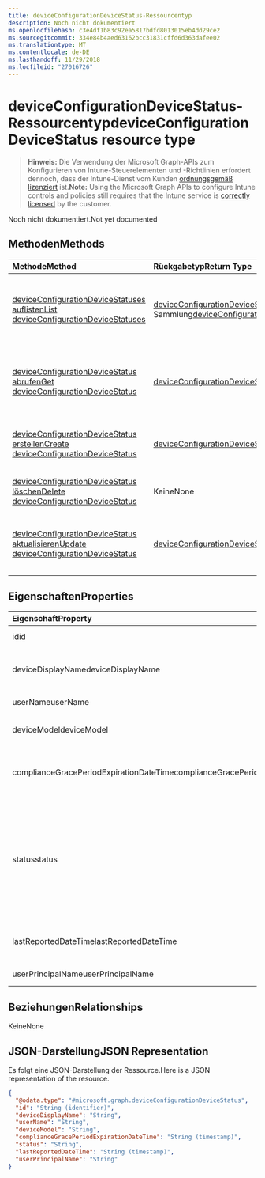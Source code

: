 ```yaml
---
title: deviceConfigurationDeviceStatus-Ressourcentyp
description: Noch nicht dokumentiert
ms.openlocfilehash: c3e4df1b83c92ea5817bdfd8013015eb4dd29ce2
ms.sourcegitcommit: 334e84b4aed63162bcc31831cffd6d363dafee02
ms.translationtype: MT
ms.contentlocale: de-DE
ms.lasthandoff: 11/29/2018
ms.locfileid: "27016726"
---
```

# <a name="deviceconfigurationdevicestatus-resource-type"></a><span data-ttu-id="bde93-103">deviceConfigurationDeviceStatus-Ressourcentyp</span><span class="sxs-lookup"><span data-stu-id="bde93-103">deviceConfigurationDeviceStatus resource type</span></span>

> <span data-ttu-id="bde93-104">**Hinweis:** Die Verwendung der Microsoft Graph-APIs zum Konfigurieren von Intune-Steuerelementen und -Richtlinien erfordert dennoch, dass der Intune-Dienst vom Kunden [ordnungsgemäß lizenziert](https://go.microsoft.com/fwlink/?linkid=839381) ist.</span><span class="sxs-lookup"><span data-stu-id="bde93-104">**Note:** Using the Microsoft Graph APIs to configure Intune controls and policies still requires that the Intune service is [correctly licensed](https://go.microsoft.com/fwlink/?linkid=839381) by the customer.</span></span>

<span data-ttu-id="bde93-105">Noch nicht dokumentiert.</span><span class="sxs-lookup"><span data-stu-id="bde93-105">Not yet documented</span></span>
## <a name="methods"></a><span data-ttu-id="bde93-106">Methoden</span><span class="sxs-lookup"><span data-stu-id="bde93-106">Methods</span></span>
|<span data-ttu-id="bde93-107">Methode</span><span class="sxs-lookup"><span data-stu-id="bde93-107">Method</span></span>|<span data-ttu-id="bde93-108">Rückgabetyp</span><span class="sxs-lookup"><span data-stu-id="bde93-108">Return Type</span></span>|<span data-ttu-id="bde93-109">Beschreibung</span><span class="sxs-lookup"><span data-stu-id="bde93-109">Description</span></span>|
|:---|:---|:---|
|[<span data-ttu-id="bde93-110">deviceConfigurationDeviceStatuses auflisten</span><span class="sxs-lookup"><span data-stu-id="bde93-110">List deviceConfigurationDeviceStatuses</span></span>](../api/intune-deviceconfig-deviceconfigurationdevicestatus-list.md)|<span data-ttu-id="bde93-111">[deviceConfigurationDeviceStatus](../resources/intune-deviceconfig-deviceconfigurationdevicestatus.md)-Sammlung</span><span class="sxs-lookup"><span data-stu-id="bde93-111">[deviceConfigurationDeviceStatus](../resources/intune-deviceconfig-deviceconfigurationdevicestatus.md) collection</span></span>|<span data-ttu-id="bde93-112">Auflisten von Eigenschaften und Beziehungen der [deviceConfigurationDeviceStatus](../resources/intune-deviceconfig-deviceconfigurationdevicestatus.md)-Objekte.</span><span class="sxs-lookup"><span data-stu-id="bde93-112">List properties and relationships of the [deviceConfigurationDeviceStatus](../resources/intune-deviceconfig-deviceconfigurationdevicestatus.md) objects.</span></span>|
|[<span data-ttu-id="bde93-113">deviceConfigurationDeviceStatus abrufen</span><span class="sxs-lookup"><span data-stu-id="bde93-113">Get deviceConfigurationDeviceStatus</span></span>](../api/intune-deviceconfig-deviceconfigurationdevicestatus-get.md)|[<span data-ttu-id="bde93-114">deviceConfigurationDeviceStatus</span><span class="sxs-lookup"><span data-stu-id="bde93-114">deviceConfigurationDeviceStatus</span></span>](../resources/intune-deviceconfig-deviceconfigurationdevicestatus.md)|<span data-ttu-id="bde93-115">Lesen von Eigenschaften und Beziehungen des [deviceConfigurationDeviceStatus](../resources/intune-deviceconfig-deviceconfigurationdevicestatus.md)-Objekts.</span><span class="sxs-lookup"><span data-stu-id="bde93-115">Read properties and relationships of the [deviceConfigurationDeviceStatus](../resources/intune-deviceconfig-deviceconfigurationdevicestatus.md) object.</span></span>|
|[<span data-ttu-id="bde93-116">deviceConfigurationDeviceStatus erstellen</span><span class="sxs-lookup"><span data-stu-id="bde93-116">Create deviceConfigurationDeviceStatus</span></span>](../api/intune-deviceconfig-deviceconfigurationdevicestatus-create.md)|[<span data-ttu-id="bde93-117">deviceConfigurationDeviceStatus</span><span class="sxs-lookup"><span data-stu-id="bde93-117">deviceConfigurationDeviceStatus</span></span>](../resources/intune-deviceconfig-deviceconfigurationdevicestatus.md)|<span data-ttu-id="bde93-118">Erstellen eines neuen [deviceConfigurationDeviceStatus](../resources/intune-deviceconfig-deviceconfigurationdevicestatus.md)-Objekts.</span><span class="sxs-lookup"><span data-stu-id="bde93-118">Create a new [deviceConfigurationDeviceStatus](../resources/intune-deviceconfig-deviceconfigurationdevicestatus.md) object.</span></span>|
|[<span data-ttu-id="bde93-119">deviceConfigurationDeviceStatus löschen</span><span class="sxs-lookup"><span data-stu-id="bde93-119">Delete deviceConfigurationDeviceStatus</span></span>](../api/intune-deviceconfig-deviceconfigurationdevicestatus-delete.md)|<span data-ttu-id="bde93-120">Keine</span><span class="sxs-lookup"><span data-stu-id="bde93-120">None</span></span>|<span data-ttu-id="bde93-121">Löscht ein [deviceConfigurationDeviceStatus](../resources/intune-deviceconfig-deviceconfigurationdevicestatus.md)-Objekt.</span><span class="sxs-lookup"><span data-stu-id="bde93-121">Deletes a [deviceConfigurationDeviceStatus](../resources/intune-deviceconfig-deviceconfigurationdevicestatus.md).</span></span>|
|[<span data-ttu-id="bde93-122">deviceConfigurationDeviceStatus aktualisieren</span><span class="sxs-lookup"><span data-stu-id="bde93-122">Update deviceConfigurationDeviceStatus</span></span>](../api/intune-deviceconfig-deviceconfigurationdevicestatus-update.md)|[<span data-ttu-id="bde93-123">deviceConfigurationDeviceStatus</span><span class="sxs-lookup"><span data-stu-id="bde93-123">deviceConfigurationDeviceStatus</span></span>](../resources/intune-deviceconfig-deviceconfigurationdevicestatus.md)|<span data-ttu-id="bde93-124">Aktualisieren der Eigenschaften eines [deviceConfigurationDeviceStatus](../resources/intune-deviceconfig-deviceconfigurationdevicestatus.md)-Objekts.</span><span class="sxs-lookup"><span data-stu-id="bde93-124">Update the properties of a [deviceConfigurationDeviceStatus](../resources/intune-deviceconfig-deviceconfigurationdevicestatus.md) object.</span></span>|

## <a name="properties"></a><span data-ttu-id="bde93-125">Eigenschaften</span><span class="sxs-lookup"><span data-stu-id="bde93-125">Properties</span></span>
|<span data-ttu-id="bde93-126">Eigenschaft</span><span class="sxs-lookup"><span data-stu-id="bde93-126">Property</span></span>|<span data-ttu-id="bde93-127">Typ</span><span class="sxs-lookup"><span data-stu-id="bde93-127">Type</span></span>|<span data-ttu-id="bde93-128">Beschreibung</span><span class="sxs-lookup"><span data-stu-id="bde93-128">Description</span></span>|
|:---|:---|:---|
|<span data-ttu-id="bde93-129">id</span><span class="sxs-lookup"><span data-stu-id="bde93-129">id</span></span>|<span data-ttu-id="bde93-130">String</span><span class="sxs-lookup"><span data-stu-id="bde93-130">String</span></span>|<span data-ttu-id="bde93-131">Schlüssel der Entität</span><span class="sxs-lookup"><span data-stu-id="bde93-131">Key of the entity.</span></span>|
|<span data-ttu-id="bde93-132">deviceDisplayName</span><span class="sxs-lookup"><span data-stu-id="bde93-132">deviceDisplayName</span></span>|<span data-ttu-id="bde93-133">String</span><span class="sxs-lookup"><span data-stu-id="bde93-133">String</span></span>|<span data-ttu-id="bde93-134">Gerätename, der dem Objekt des Typs „DevicePolicyStatus“ zugeordnet ist</span><span class="sxs-lookup"><span data-stu-id="bde93-134">Device name of the DevicePolicyStatus.</span></span>|
|<span data-ttu-id="bde93-135">userName</span><span class="sxs-lookup"><span data-stu-id="bde93-135">userName</span></span>|<span data-ttu-id="bde93-136">String</span><span class="sxs-lookup"><span data-stu-id="bde93-136">String</span></span>|<span data-ttu-id="bde93-137">Gemeldeter Benutzername</span><span class="sxs-lookup"><span data-stu-id="bde93-137">The User Name that is being reported</span></span>|
|<span data-ttu-id="bde93-138">deviceModel</span><span class="sxs-lookup"><span data-stu-id="bde93-138">deviceModel</span></span>|<span data-ttu-id="bde93-139">String</span><span class="sxs-lookup"><span data-stu-id="bde93-139">String</span></span>|<span data-ttu-id="bde93-140">Gemeldetes Gerätemodell</span><span class="sxs-lookup"><span data-stu-id="bde93-140">The device model that is being reported</span></span>|
|<span data-ttu-id="bde93-141">complianceGracePeriodExpirationDateTime</span><span class="sxs-lookup"><span data-stu-id="bde93-141">complianceGracePeriodExpirationDateTime</span></span>|<span data-ttu-id="bde93-142">DateTimeOffset</span><span class="sxs-lookup"><span data-stu-id="bde93-142">DateTimeOffset</span></span>|<span data-ttu-id="bde93-143">Datum und Uhrzeit des Ablaufs der Toleranzperiode für die Gerätekonformität</span><span class="sxs-lookup"><span data-stu-id="bde93-143">The DateTime when device compliance grace period expires</span></span>|
|<span data-ttu-id="bde93-144">status</span><span class="sxs-lookup"><span data-stu-id="bde93-144">status</span></span>|[<span data-ttu-id="bde93-145">complianceStatus</span><span class="sxs-lookup"><span data-stu-id="bde93-145">complianceStatus</span></span>](../resources/intune-shared-compliancestatus.md)|<span data-ttu-id="bde93-146">Konformitätsstatus des Richtlinienberichts.</span><span class="sxs-lookup"><span data-stu-id="bde93-146">Compliance status of the policy report.</span></span> <span data-ttu-id="bde93-147">Mögliche Werte sind: `unknown`, `notApplicable`, `compliant`, `remediated`, `nonCompliant`, `error`, `conflict` und `notAssigned`.</span><span class="sxs-lookup"><span data-stu-id="bde93-147">Possible values are: `unknown`, `notApplicable`, `compliant`, `remediated`, `nonCompliant`, `error`, `conflict`, `notAssigned`.</span></span>|
|<span data-ttu-id="bde93-148">lastReportedDateTime</span><span class="sxs-lookup"><span data-stu-id="bde93-148">lastReportedDateTime</span></span>|<span data-ttu-id="bde93-149">DateTimeOffset</span><span class="sxs-lookup"><span data-stu-id="bde93-149">DateTimeOffset</span></span>|<span data-ttu-id="bde93-150">Datum und Uhrzeit der letzten Änderung des Richtlinienberichts</span><span class="sxs-lookup"><span data-stu-id="bde93-150">Last modified date time of the policy report.</span></span>|
|<span data-ttu-id="bde93-151">userPrincipalName</span><span class="sxs-lookup"><span data-stu-id="bde93-151">userPrincipalName</span></span>|<span data-ttu-id="bde93-152">String</span><span class="sxs-lookup"><span data-stu-id="bde93-152">String</span></span>|<span data-ttu-id="bde93-153">Benutzer-Prinzipalname</span><span class="sxs-lookup"><span data-stu-id="bde93-153">UserPrincipalName.</span></span>|

## <a name="relationships"></a><span data-ttu-id="bde93-154">Beziehungen</span><span class="sxs-lookup"><span data-stu-id="bde93-154">Relationships</span></span>
<span data-ttu-id="bde93-155">Keine</span><span class="sxs-lookup"><span data-stu-id="bde93-155">None</span></span>
## <a name="json-representation"></a><span data-ttu-id="bde93-156">JSON-Darstellung</span><span class="sxs-lookup"><span data-stu-id="bde93-156">JSON Representation</span></span>
<span data-ttu-id="bde93-157">Es folgt eine JSON-Darstellung der Ressource.</span><span class="sxs-lookup"><span data-stu-id="bde93-157">Here is a JSON representation of the resource.</span></span>
<!-- {
  "blockType": "resource",
  "keyProperty": "id",
  "@odata.type": "microsoft.graph.deviceConfigurationDeviceStatus"
}
-->
``` json
{
  "@odata.type": "#microsoft.graph.deviceConfigurationDeviceStatus",
  "id": "String (identifier)",
  "deviceDisplayName": "String",
  "userName": "String",
  "deviceModel": "String",
  "complianceGracePeriodExpirationDateTime": "String (timestamp)",
  "status": "String",
  "lastReportedDateTime": "String (timestamp)",
  "userPrincipalName": "String"
}
```



